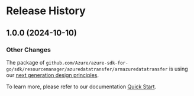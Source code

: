 # Release History

## 1.0.0 (2024-10-10)
### Other Changes

The package of `github.com/Azure/azure-sdk-for-go/sdk/resourcemanager/azuredatatransfer/armazuredatatransfer` is using our [next generation design principles](https://azure.github.io/azure-sdk/general_introduction.html).

To learn more, please refer to our documentation [Quick Start](https://aka.ms/azsdk/go/mgmt).